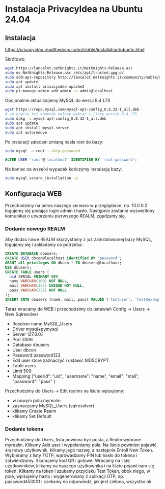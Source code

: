 # Instalacja PrivacyIdea na Ubuntu 24.04

## Instalacja

<https://privacyidea.readthedocs.io/en/stable/installation/ubuntu.html>

Skrótowo:

```bash
wget https://lancelot.netknights.it/NetKnights-Release.asc
sudo mv NetKnights-Release.asc /etc/apt/trusted.gpg.d/
sudo add-apt-repository http://lancelot.netknights.it/community/noble/stable
sudo apt update
sudo apt install privacyidea-apache2
sudo pi-manage admin add admin -e admin@localhost
```

Opcjonalnie aktualizujemy MySQL do wersji 8.4 LTS

```bash
wget https://repo.mysql.com/mysql-apt-config_0.8.32-1_all.deb
# po użyciu tej komendy należy wybrać z listy wersje 8.4 LTS
sudo dpkg -i mysql-apt-config_0.8.32-1_all.deb
sudo apt update
sudo apt install mysql-server
sudo apt autoremove
```

Po instalacji zalecam zmianę hasła root do bazy:

```bash
sudo mysql -u root --skip-password
```

```sql
ALTER USER 'root'@'localhost' IDENTIFIED BY 'root-password';
```

Na koniec na wszelki wypadek kończymy instalację bazy:

```bash
sudo mysql_secure_installation -p
```

## Konfiguracja WEB

Przechodzimy na adres naszego serwera w przeglądarce, np. 10.0.0.2 logujemy się podając login admin i hasło.
Następnie zostanie wyświetlony komunikat o utworzeniu pierwszego REALM, zgadzamy się.

### Dodanie nowego REALM

Aby dodać nowe REALM skorzystamy z już zainstalowanej bazy MySQL, logujemy się i zakładamy co potrzeba:

```SQL
CREATE DATABASE dbusers;
CREATE USER dbcon@localhost identified BY 'password';
GRANT all privileges ON dbcon.* TO dbusers@localhost;
USE dbusers;
CREATE TABLE users (
  uid SERIAL PRIMARY KEY,
  name VARCHAR(100) NOT NULL,
  mail VARCHAR(255) UNIQUE NOT NULL,
  pass VARCHAR(255) NOT NULL
);
INSERT INTO dbusers (name, mail, pass) VALUES ('testuser', 'test@example.com', 'password123');
```

Teraz wracamy do WEB i przechodzimy do ustawień Config -> Users -> New Sqlresolver

- Resolver name MySQL_Users
- Driver mysql+pymysql
- Server 127.0.0.1
- Port 3306
- Database dbusers
- User dbcon
- Password password123
- Edit user store zaznaczyć i ustawić MD5CRYPT
- Table users
- Limit 500
- Mapping {"userid": "uid", "username": "name", "email": "mail", "password": "pass" }

Przechodzimy do Users -> Edit realms na liście wpisujemy:

- w nowym polu myrealm
- zaznaczamy MySQL_Users (sqlresolver)
- klikamy Create Realm
- klikamy Set Default

### Dodanie tokena

Przechodzimy do Users, lista powinna być pusta, a Realm wybrane myrealm. Klikamy Add user i wypełaniamy pola.
Na liście powinien pojawić się nowy użytkownik, klikamy jego nazwę, a następnie Enroll New Token.
Wybieramy z listy TOTP, wprowadzamy PIN lub hasło do tokena i zatwierdzamy. Skanujemy kod QR i gotowe.
Wracamy na listę użytkowników, klikamy na naszego użytkownika i na liście pojawi nam się token.
Klikamy na token i szukamy przycisku Test Token, obok niego, w pole, wpisujemy hasło i wygenerowany z aplikacji OTP,
np. password453001 i czekamy na odpowiedź, jak jest zielona, wszystko ok.
